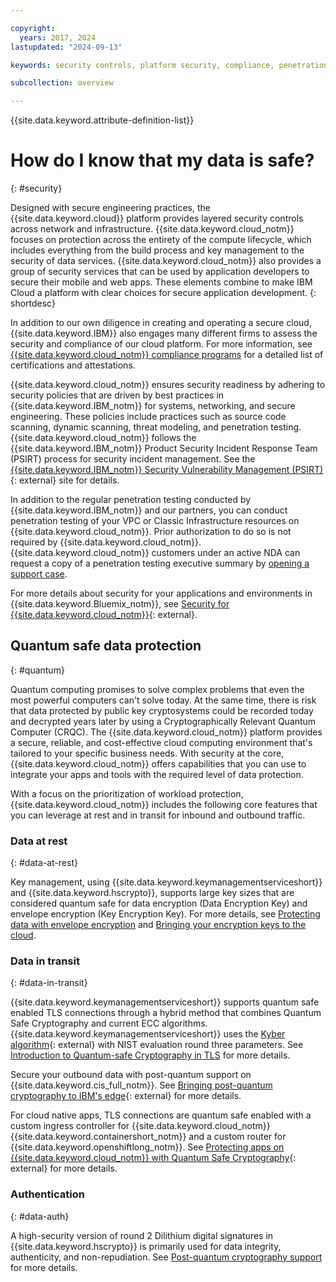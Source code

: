 ```yaml
---

copyright:
  years: 2017, 2024
lastupdated: "2024-09-13"

keywords: security controls, platform security, compliance, penetration testing, quantum computing, data at rest, data in transit, cryptography

subcollection: overview

---
```


{{site.data.keyword.attribute-definition-list}}

# How do I know that my data is safe?
{: #security}

Designed with secure engineering practices, the {{site.data.keyword.cloud}} platform provides layered security controls across network and infrastructure. {{site.data.keyword.cloud_notm}} focuses on protection across the entirety of the compute lifecycle, which includes everything from the build process and key management to the security of data services. {{site.data.keyword.cloud_notm}} also provides a group of security services that can be used by application developers to secure their mobile and web apps. These elements combine to make IBM Cloud a platform with clear choices for secure application development.
{: shortdesc}

In addition to our own diligence in creating and operating a secure cloud, {{site.data.keyword.IBM}} also engages many different firms to assess the security and compliance of our cloud platform. For more information, see [{{site.data.keyword.cloud_notm}} compliance programs](https://www.ibm.com/cloud/compliance) for a detailed list of certifications and attestations.

{{site.data.keyword.cloud_notm}} ensures security readiness by adhering to security policies that are driven by best practices in {{site.data.keyword.IBM_notm}} for systems, networking, and secure engineering. These policies include practices such as source code scanning, dynamic scanning, threat modeling, and penetration testing. {{site.data.keyword.cloud_notm}} follows the {{site.data.keyword.IBM_notm}} Product Security Incident Response Team (PSIRT) process for security incident management. See the [{{site.data.keyword.IBM_notm}} Security Vulnerability Management (PSIRT)](https://www.ibm.com/support/pages/ibm-security-vulnerability-management){: external} site for details.

In addition to the regular penetration testing conducted by {{site.data.keyword.IBM_notm}} and our partners, you can conduct penetration testing of your VPC or Classic Infrastructure resources on {{site.data.keyword.cloud_notm}}. Prior authorization to do so is not required by {{site.data.keyword.cloud_notm}}. {{site.data.keyword.cloud_notm}} customers under an active NDA can request a copy of a penetration testing executive summary by [opening a support case](/unifiedsupport/supportcenter).

For more details about security for your applications and environments in {{site.data.keyword.Bluemix_notm}}, see [Security for {{site.data.keyword.cloud_notm}}](https://www.ibm.com/cloud/security){: external}.

## Quantum safe data protection
{: #quantum}

Quantum computing promises to solve complex problems that even the most powerful computers can't solve today. At the same time, there is risk that data protected by public key cryptosystems could be recorded today and decrypted years later by using a Cryptographically Relevant Quantum Computer (CRQC). The {{site.data.keyword.cloud_notm}} platform provides a secure, reliable, and cost-effective cloud computing environment that's tailored to your specific business needs. With security at the core, {{site.data.keyword.cloud_notm}} offers capabilities that you can use to integrate your apps and tools with the required level of data protection.

With a focus on the prioritization of workload protection, {{site.data.keyword.cloud_notm}} includes the following core features that you can leverage at rest and in transit for inbound and outbound traffic.

### Data at rest
{: #data-at-rest}

Key management, using {{site.data.keyword.keymanagementserviceshort}} and {{site.data.keyword.hscrypto}}, supports large key sizes that are considered quantum safe for data encryption (Data Encryption Key) and envelope encryption (Key Encryption Key). For more details, see [Protecting data with envelope encryption](/docs/key-protect?topic=key-protect-envelope-encryption) and [Bringing your encryption keys to the cloud](/docs/hs-crypto?topic=hs-crypto-importing-keys).

### Data in transit
{: #data-in-transit}

{{site.data.keyword.keymanagementserviceshort}} supports quantum safe enabled TLS connections through a hybrid method that combines Quantum Safe Cryptography and current ECC algorithms. {{site.data.keyword.keymanagementserviceshort}} uses the [Kyber algorithm](https://pq-crystals.org/kyber/index.shtml){: external} with NIST evaluation round three parameters. See [Introduction to Quantum-safe Cryptography in TLS](/docs/key-protect?topic=key-protect-quantum-safe-cryptography-tls-introduction) for more details.

Secure your outbound data with post-quantum support on {{site.data.keyword.cis_full_notm}}. See [Bringing post-quantum cryptography to IBM's edge](https://community.ibm.com/community/user/cloud/blogs/kevin-schroeder/2024/07/24/ibm-edge-post-quantum){: external} for more details.

For cloud native apps, TLS connections are quantum safe enabled with a custom ingress controller for {{site.data.keyword.cloud_notm}} {{site.data.keyword.containershort_notm}} and a custom router for {{site.data.keyword.openshiftlong_notm}}. See [Protecting apps on {{site.data.keyword.cloud_notm}} with Quantum Safe Cryptography](https://www.ibm.com/blog/protecting-apps-on-ibm-cloud-with-quantum-safe-cryptography/){: external} for more details. 

### Authentication
{: #data-auth}

A high-security version of round 2 Dilithium digital signatures in {{site.data.keyword.hscrypto}} is primarily used for data integrity, authenticity, and non-repudiation. See [Post-quantum cryptography support](/docs/hs-crypto?topic=hs-crypto-what-new#hs-crypto-8june2022) for more details.
